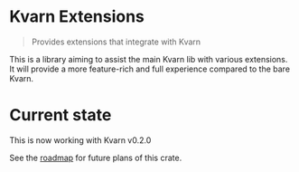 # Kvarn Extensions

> Provides extensions that integrate with Kvarn

This is a library aiming to assist the main Kvarn lib with various extensions. It will provide a more feature-rich and full experience compared to the bare Kvarn.


# Current state

This is now working with Kvarn v0.2.0

See the [roadmap](../roadmap.md) for future plans of this crate.
